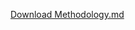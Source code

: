 <a href="data:text/markdown;charset=utf-8,%23%20Topic%20Modeling%20Methodology%20for%20Bioinformatics%20Literature%0A%0A%23%23%201.%20Data%20Collection%20%26%20Preparation%0A-%20%2A%2ASource%2A%2A%3A%20PubMed%20biomedical%20literature%20(2013-2024)%0A-%20%2A%2ASearch%20Strategy%2A%2A%3A%0A%20%20-%20Keywords%3A%20%60Molecular%20Docking%60%2C%20%60NGS%20Analysis%60%2C%20%60Virtual%20Screening%60%20%2B%2025%20bioinformatics%20terms%0A%20%20-%20Filters%3A%20%0A%20%20%20%20-%20Last%203%20years%20(2021-2024)%0A%20%20%20%20-%20Abstracts%20available%0A%20%20%20%20-%20Open%20access%20articles%0A-%20%2A%2AMetadata%20Extraction%2A%2A%3A%0A%20%20-%20Fields%3A%20PMID%2C%20Title%2C%20Abstract%2C%20Year%2C%20Journal%2C%20Country%0A%20%20-%20Tools%3A%20Python%20regex%20scripts%0A%20%20-%20Output%3A%20Structured%20CSV%20dataset%0A%0A%23%23%202.%20Data%20Preprocessing%20Pipeline%0A%23%23%23%20Text%20Cleaning%0A-%20Remove%20duplicates%20%26%20null%20entries%0A-%20Eliminate%20special%20characters%2Fnumbers%0A-%20Normalize%20publication%20dates%20%E2%86%92%20Year%20only%0A-%20Handle%20encoding%20issues%20(%60%5Cn%60%2C%20%60%5Cxag%60)%0A%0A%23%23%23%20Text%20Standardization%0A-%20Lowercasing%20(%60Gene%20%E2%86%92%20gene%60)%0A-%20Custom%20stopword%20removal%3A%0A%20%20-%20NLTK%20default%20list%20%2B%20domain-specific%20terms%0A%20%20-%20Retained%20critical%20terms%20(e.g.%2C%20%22in_silico%22)%0A-%20Lemmatization%20(WordNetLemmatizer)%3A%0A%20%20-%20%60analyses%20%E2%86%92%20analysis%60%2C%20%60genes%20%E2%86%92%20gene%60%0A%0A%23%23%23%20Feature%20Engineering%0A-%20%2A%2ATokenization%2A%2A%3A%20Split%20text%20into%20words%2Fphrases%0A-%20%2A%2AN-gram%20Detection%2A%2A%3A%0A%20%20-%20Bigrams%3A%20%60virtual_screening%60%2C%20%60gene_expression%60%0A%20%20-%20Trigrams%3A%20%60next_generation_sequencing%60%0A-%20%2A%2ATF-IDF%20Transformation%2A%2A%3A%0A%20%20-%20Weight%20terms%20by%20importance%0A%20%20-%20%60max_features%3D10%2C000%60%2C%20%60min_df%3D5%60%0A%0A%23%23%203.%20Topic%20Modeling%20Implementation%0A%23%23%23%20Latent%20Dirichlet%20Allocation%20(LDA)%0A%60%60%60python%0A%23%20Optimal%20parameters%0Alda_model%20%3D%20gensim.models.LdaModel(%0A%20%20%20%20corpus%3Dcorpus%2C%0A%20%20%20%20id2word%3Did2word%2C%0A%20%20%20%20num_topics%3D14%2C%20%20%20%20%20%20%20%20%20%20%23%20Grid%20search%20optimized%0A%20%20%20%20alpha%3D0.91%2C%20%20%20%20%20%20%20%20%20%20%20%20%20%23%20Symmetric%20document-topic%0A%20%20%20%20eta%3D0.91%2C%20%20%20%20%20%20%20%20%20%20%20%20%20%20%20%20%23%20Symmetric%20topic-word%0A%20%20%20%20random_state%3D42%0A)%0A%60%60%60%0A%0A-%20%2A%2AValidation%2A%2A%3A%0A%20%20-%20Coherence%20Score%3A%20%600.48%60%20(c_v%20metric)%0A%20%20-%20Perplexity%3A%20%60-9.472%60%0A%20%20-%20Visualization%3A%20pyLDAvis%20inter-topic%20distance%20maps%0A%0A%23%23%23%20Non-negative%20Matrix%20Factorization%20(NMF)%0A%60%60%60python%0Anmf_model%20%3D%20gensim.models.Nmf(%0A%20%20%20%20corpus%3Dcorpus%2C%0A%20%20%20%20id2word%3Did2word%2C%0A%20%20%20%20num_topics%3D10%2C%20%20%20%20%20%20%20%20%20%20%23%20Coherence-optimized%0A%20%20%20%20random_state%3D100%2C%0A%20%20%20%20passes%3D100%0A)%0A%60%60%60%0A%0A-%20%2A%2AMatrix%20Factorization%2A%2A%3A%0A%20%20-%20TF-IDF%20%E2%86%92%20W%20(term-topic)%20%2B%20H%20(topic-document)%0A%20%20-%20Non-negativity%20constraints%0A-%20%2A%2AOutput%2A%2A%3A%20Heatmaps%20%2B%20top-term%20visualizations%0A%0A%23%23%204.%20Model%20Comparison%20%26%20Interpretation%0A%7C%20Metric%20%20%20%20%20%20%20%20%20%20%7C%20LDA%20%20%20%20%20%20%20%20%20%20%20%20%20%20%20%20%20%20%20%20%20%20%7C%20NMF%20%20%20%20%20%20%20%20%20%20%20%20%20%20%20%20%20%20%20%20%7C%0A%7C-----------------%7C-------------------------%7C-------------------------%7C%0A%7C%20%2A%2ATopics%2A%2A%20%20%20%20%20%20%7C%2014%20%20%20%20%20%20%20%20%20%20%20%20%20%20%20%20%20%20%20%20%20%20%7C%2010%20%20%20%20%20%20%20%20%20%20%20%20%20%20%20%20%20%20%20%20%20%7C%0A%7C%20%2A%2ACoherence%2A%2A%20%20%20%7C%200.47%20%20%20%20%20%20%20%20%20%20%20%20%20%20%20%20%20%20%20%7C%200.48%20%20%20%20%20%20%20%20%20%20%20%20%20%20%20%20%20%20%20%7C%0A%7C%20%2A%2AStrengths%2A%2A%20%20%20%7C%20Probabilistic%20framework%20%7C%20Additive%20part-based%20%20%20%20%20%7C%0A%7C%20%2A%2AKey%20Themes%2A%2A%20%20%7C%20Functional%20analysis%20%20%20%20%20%7C%20Technical%20methods%20%20%20%20%20%20%20%20%20%20%7C%0A%0A%2A%2ADominant%20Research%20Trends%2A%2A%3A%0A1.%20Gene%20expression%20in%20cancer%0A2.%20NGS%20genomic%20applications%0A3.%20In%20silico%20drug%20discovery%0A4.%20miRNA-mRNA%20interactions%0A%0A%23%23%205.%20Tools%20%26%20Libraries%0A%60%60%60mermaid%0Agraph%20LR%0A%20%20%20%20A%5BPython%5D%20--%3E%20B%5BPandas%5D%0A%20%20%20%20A%20--%3E%20C%5BNLTK%5D%0A%20%20%20%20A%20--%3E%20D%5BGensim%5D%0A%20%20%20%20A%20--%3E%20E%5BpyLDAvis%5D%0A%20%20%20%20A%20--%3E%20F%5BMatplotlib%5D%0A%20%20%20%20D%20--%3E%20G%5BLDA%5D%0A%20%20%20%20D%20--%3E%20H%5BNMF%5D%0A%60%60%60%0A%0A%2A%2AKey%20Functions%2A%2A%3A%0A-%20%60Pandas%60%3A%20Data%20cleaning%20and%20manipulation%0A-%20%60NLTK%60%3A%20Tokenization%2C%20lemmatization%2C%20stopword%20removal%0A-%20%60Gensim%60%3A%20LDA%2FNMF%20implementation%0A-%20%60pyLDAvis%60%3A%20Interactive%20topic%20visualization%0A-%20%60Matplotlib%60%3A%20Static%20visualizations%20(word%20clouds%2C%20heatmaps)%0A%0A%23%23%206.%20Limitations%20%26%20Future%20Work%0A-%20%2A%2AChallenges%2A%2A%3A%0A%20%20-%20Short-text%20complexity%20(abstracts)%0A%20%20-%20Term%20disambiguation%20(e.g.%2C%20%22NGS%22)%0A-%20%2A%2AImprovements%2A%2A%3A%0A%20%20-%20Incorporate%20BERTopic%2FLLMs%0A%20%20-%20Dynamic%20topic%20modeling%20(temporal%20trends)%0A%20%20-%20Clinical%20correlation%20analysis%20(ICD-10%20mapping)" download="Methodology.md">Download Methodology.md</a>
